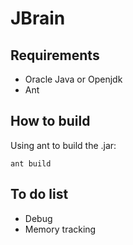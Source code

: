 # JBrain

## Requirements

* Oracle Java or Openjdk
* Ant

## How to build

Using ant to build the .jar:

```
ant build
```
## To do list

* Debug
* Memory tracking
